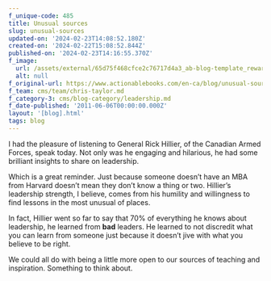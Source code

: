 ```yaml
---
f_unique-code: 485
title: Unusual sources
slug: unusual-sources
updated-on: '2024-02-23T14:08:52.180Z'
created-on: '2024-02-22T15:08:52.844Z'
published-on: '2024-02-23T14:16:55.370Z'
f_image:
  url: /assets/external/65d75f468cfce2c76717d4a3_ab-blog-template_reward.jpeg
  alt: null
f_original-url: https://www.actionablebooks.com/en-ca/blog/unusual-sources/
f_team: cms/team/chris-taylor.md
f_category-3: cms/blog-category/leadership.md
f_date-published: '2011-06-06T00:00:00.000Z'
layout: '[blog].html'
tags: blog
---
```


I had the pleasure of listening to General Rick Hillier, of the Canadian Armed Forces, speak today. Not only was he engaging and hilarious, he had some brilliant insights to share on leadership.

Which is a great reminder. Just because someone doesn’t have an MBA from Harvard doesn’t mean they don’t know a thing or two. Hillier’s leadership strength, I believe, comes from his humility and willingness to find lessons in the most unusual of places.

In fact, Hillier went so far to say that 70% of everything he knows about leadership, he learned from **bad** leaders. He learned to not discredit what you can learn from someone just because it doesn’t jive with what you believe to be right.

We could all do with being a little more open to our sources of teaching and inspiration. Something to think about.
